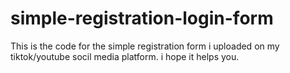 # simple-registration-login-form
This is the code for the simple registration form i uploaded on my tiktok/youtube socil media platform.
i hope it helps you.
